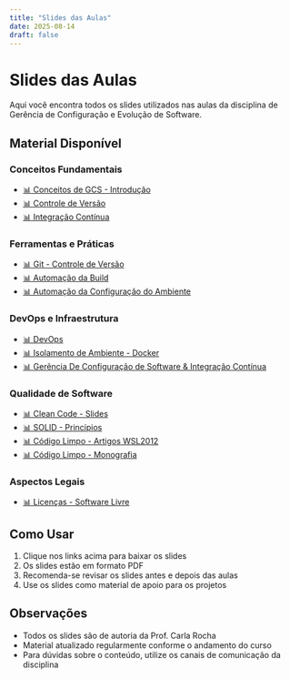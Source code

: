 ```yaml
---
title: "Slides das Aulas"
date: 2025-08-14
draft: false
---
```


# Slides das Aulas

Aqui você encontra todos os slides utilizados nas aulas da disciplina de Gerência de Configuração e Evolução de Software.

## Material Disponível

### Conceitos Fundamentais
- [📊 Conceitos de GCS - Introdução](../slides/01%20-%20Conceitos%20de%20GCS%20-%20Introdução.pdf)
- [📊 Controle de Versão](../slides/02%20-%20Controle%20de%20Versão.pdf)
- [📊 Integração Contínua](../slides/03%20-%20Continous%20Integration.pdf)

### Ferramentas e Práticas
- [📊 Git - Controle de Versão](../slides/2020-04-02_git.pdf)
- [📊 Automação da Build](../slides/Automação%20da%20Build.pdf)
- [📊 Automação da Configuração do Ambiente](../slides/Automação%20da%20Configuração%20do%20Ambiente.pdf)

### DevOps e Infraestrutura
- [📊 DevOps](../slides/2020-04-16_DevOps.pdf)
- [📊 Isolamento de Ambiente - Docker](../slides/Isolamento%20de%20Ambiente%20-%20Docker.pdf)
- [📊 Gerência De Configuração de Software & Integração Contínua](../slides/Gerência%20De%20Configuração%20de%20Software%20&%20Integração%20Contínua.pdf)

### Qualidade de Software
- [📊 Clean Code - Slides](../slides/Slides%20-%20Clean%20Code.pdf)
- [📊 SOLID - Princípios](../slides/Slides%20-%20SOLID.pdf)
- [📊 Código Limpo - Artigos WSL2012](../slides/Codigo%20Limpo%20-%20Artigos-WSL2012.pdf)
- [📊 Código Limpo - Monografia](../slides/Codigo%20Limpo%20-%20Monografia.pdf)

### Aspectos Legais
- [📊 Licenças - Software Livre](../slides/Licenças%20-%20Software%20Livre.pdf)

## Como Usar

1. Clique nos links acima para baixar os slides
2. Os slides estão em formato PDF
3. Recomenda-se revisar os slides antes e depois das aulas
4. Use os slides como material de apoio para os projetos

## Observações

- Todos os slides são de autoria da Prof. Carla Rocha
- Material atualizado regularmente conforme o andamento do curso
- Para dúvidas sobre o conteúdo, utilize os canais de comunicação da disciplina
